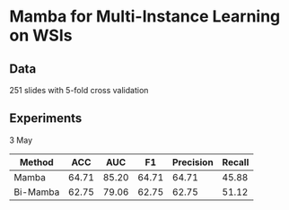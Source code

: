 # Mamba for Multi-Instance Learning on WSIs

## Data

251 slides with 5-fold cross validation

## Experiments

3 May

| Method   | ACC   | AUC   | F1    | Precision | Recall |
| -------- | ----- | ----- | ----- | --------- | ------ |
| Mamba    | 64.71 | 85.20 | 64.71 | 64.71     | 45.88  |
| Bi-Mamba | 62.75 | 79.06 | 62.75 | 62.75     | 51.12  |

